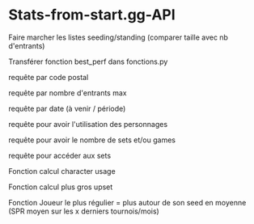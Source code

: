 # Stats-from-start.gg-API

Faire marcher les listes seeding/standing (comparer taille avec nb d'entrants)

Transférer fonction best_perf dans fonctions.py

requête par code postal

requête par nombre d'entrants max

requête par date (à venir / période)

requête pour avoir l'utilisation des personnages

requête pour avoir le nombre de sets et/ou games

requête pour accéder aux sets


Fonction calcul character usage

Fonction calcul plus gros upset

Fonction Joueur le plus régulier = plus autour de son seed en moyenne (SPR moyen sur les x derniers tournois/mois)

